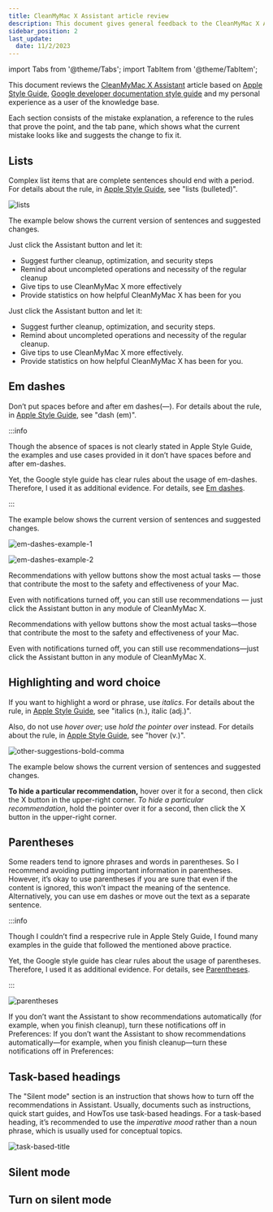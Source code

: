 ```yaml
---
title: CleanMyMac X Assistant article review
description: This document gives general feedback to the CleanMyMac X Assistant article.
sidebar_position: 2
last_update: 
  date: 11/2/2023
---
```


import Tabs from '@theme/Tabs';
import TabItem from '@theme/TabItem';

This document reviews the [CleanMyMac X Assistant](https://macpaw.com/support/cleanmymac/knowledgebase/cleanmymac-assistant) article based on [Apple Style Guide](https://support.apple.com/guide/applestyleguide/welcome/1.0/web), [Google developer documentation style guide](https://developers.google.com/style) and my personal experience as a user of the knowledge base.

Each section consists of the mistake explanation, a reference to the rules that prove the point, and the tab pane, which shows what the current mistake looks like and suggests the change to fix it.

## Lists

Complex list items that are complete sentences should end with a period. For details about the rule, in  [Apple Style Guide](https://support.apple.com/guide/applestyleguide/l-apsg087a9dba/web), see "lists (bulleted)".

![lists](/docs/cleanmymac-x/cleanmymac-x-assistant-article-review/lists.png)

The example below shows the current version of sentences and suggested changes.

<Tabs>
  <TabItem value="current version" label="❌Current version" default>
    Just click the Assistant button and let it:
    <ul>
    <li>Suggest further cleanup, optimization, and security steps</li>
    <li>Remind about uncompleted operations and necessity of the regular cleanup</li>
    <li>Give tips to use CleanMyMac X more effectively</li>
    <li>Provide statistics on how helpful CleanMyMac X has been for you</li>
    </ul>
  </TabItem>
  <TabItem value="correct version" label="✔️ Suggested change">
    Just click the Assistant button and let it:
    <ul>
    <li>Suggest further cleanup, optimization, and security steps.</li>
    <li>Remind about uncompleted operations and necessity of the regular cleanup.</li>
    <li>Give tips to use CleanMyMac X more effectively.</li>
    <li>Provide statistics on how helpful CleanMyMac X has been for you.</li>
    </ul>
  </TabItem>
</Tabs>

## Em dashes

Don’t put spaces before and after em dashes(—). For details about the rule, in [Apple Style Guide](https://support.apple.com/guide/applestyleguide/d-apsg7af4f5d0/web), see "dash (em)".


:::info

Though the absence of spaces is not clearly stated in Apple Style Guide, the examples and use cases provided in it don’t have spaces before and after em-dashes.

Yet, the Google style guide has clear rules about the usage of em-dashes. Therefore, I used it as additional evidence. For details, see [Em dashes](https://developers.google.com/style/dashes#em-dashes).

:::

The example below shows the current version of sentences and suggested changes.

![em-dashes-example-1](/docs/cleanmymac-x/cleanmymac-x-assistant-article-review/em-dashes-example-1.png)

![em-dashes-example-2](/docs/cleanmymac-x/cleanmymac-x-assistant-article-review/em-dashes-example-2.png)

<Tabs>
  <TabItem value="current version" label="❌Current version" default>
    <p>Recommendations with yellow buttons show the most actual tasks — those that contribute the most to the safety and effectiveness of your Mac.</p>
    Even with notifications turned off, you can still use recommendations — just click the Assistant button in any module of CleanMyMac X.
  </TabItem>
  <TabItem value="Correct version" label="✔️ Suggested change">
    <p>Recommendations with yellow buttons show the most actual tasks—those that contribute the most to the safety and effectiveness of your Mac.</p>
    Even with notifications turned off, you can still use recommendations—just click the Assistant button in any module of CleanMyMac X.
  </TabItem>
</Tabs>


## Highlighting and word choice

If you want to highlight a word or phrase, use *italics*. For details about the rule, in [Apple Style Guide](https://support.apple.com/en-lk/guide/applestyleguide/apsg346ef241/1.0/web/1.0), see "italics (n.), italic (adj.)".

Also, do not use *hover over*; use *hold the pointer over* instead. For details about the rule, in [Apple Style Guide](https://support.apple.com/guide/applestyleguide/h-apsg9dac5903/1.0/web/1.0), see "hover (v.)".

![other-suggestions-bold-comma](/docs/cleanmymac-x/cleanmymac-x-assistant-article-review/other-suggestions-bold-comma.png)

The example below shows the current version of sentences and suggested changes. 

<Tabs>
  <TabItem value="current version" label="❌Current version" default>
    <b>To hide a particular recommendation,</b> hover over it for a second, then click the X button in the upper-right corner.
  </TabItem>
  <TabItem value="Correct version" label="✔️ Suggested change">
    <i>To hide a particular recommendation</i>, hold the pointer over it for a second, then click the X button in the upper-right corner.
  </TabItem>
</Tabs>

## Parentheses

Some readers tend to ignore phrases and words in parentheses. So I recommend avoiding putting important information in parentheses.
However, it’s okay to use parentheses if you are sure that even if the content is ignored, this won’t impact the meaning of the sentence.
Alternatively, you can use em dashes or move out the text as a separate sentence.

:::info

Though I couldn’t find a respecrive rule in Apple Stely Guide, I found many examples in the guide that followed the mentioned above practice. 

Yet, the Google style guide has clear rules about the usage of parentheses. Therefore, I used it as additional evidence. For details, see [Parentheses](https://developers.google.com/style/parentheses).

:::


![parentheses](/docs/cleanmymac-x/cleanmymac-x-assistant-article-review/parentheses.png)

<Tabs>
  <TabItem value="current version" label="❌Current version" default>
    If you don’t want the Assistant to show recommendations automatically (for example, when you finish cleanup), turn these notifications off in Preferences:
  </TabItem>
  <TabItem value="Correct version" label="✔️ Suggested change">
    If you don’t want the Assistant to show recommendations automatically—for example, when you finish cleanup—turn these notifications off in Preferences:

  </TabItem>
</Tabs>



## Task-based headings

The "Silent mode" section is an instruction that shows how to turn off the recommendations in Assistant. Usually, documents such as instructions, quick start guides, and HowTos use task-based headings.
For a task-based heading, it’s recommended to use the *imperative mood* rather than a noun phrase, which is usually used for conceptual topics.

![task-based-title](/docs/cleanmymac-x/cleanmymac-x-assistant-article-review/task-based-title.png)

<Tabs>
  <TabItem value="current version" label="❌Current version" default>
    <h2>Silent mode</h2>
  </TabItem>
  <TabItem value="Correct version" label="✔️ Suggested change">
    <h2>Turn on silent mode</h2>
  </TabItem>
</Tabs>
